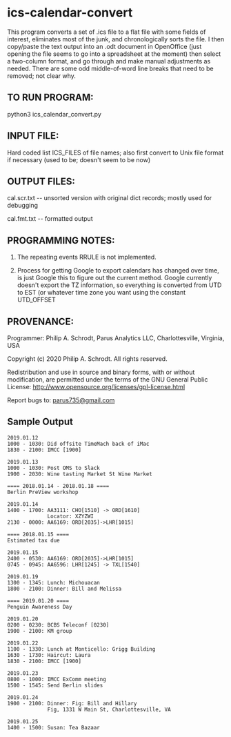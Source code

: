 # ics-calendar-convert
This program converts a set of .ics file to a flat file with some fields of interest, eliminates most of the junk, and chronologically sorts the file. I then copy/paste the text output into an .odt document in OpenOffice (just opening the file seems to go into a spreadsheet at the moment) then select a two-column format, and go through and make manual adjustments as needed. There are some odd middle-of-word line breaks that need 
to be removed; not clear why.
 
TO RUN PROGRAM:
---------------

python3 ics_calendar_convert.py

INPUT FILE:
-----------
Hard coded list ICS_FILES of file names; also first convert to Unix file format if necessary (used to be; doesn't seem to be now)

OUTPUT FILES:
-------------

cal.scr.txt -- unsorted version with original dict records; mostly used for debugging

cal.fmt.txt -- formatted output

PROGRAMMING NOTES:
-----------------

1. The repeating events RRULE is not implemented.

2. Process for getting Google to export calendars has changed over time, is just Google this to figure out the current method. 
Google currently doesn't export the TZ information, so everything is converted from UTD to EST (or whatever time zone you want using the constant UTD_OFFSET

PROVENANCE:
-----------
Programmer: Philip A. Schrodt, Parus Analytics LLC, Charlottesville, Virginia, USA

Copyright (c) 2020  Philip A. Schrodt.  All rights reserved.

Redistribution and use in source and binary forms, with or without modification,
are permitted under the terms of the GNU General Public License:
http://www.opensource.org/licenses/gpl-license.html

Report bugs to: parus735@gmail.com

Sample Output
-------------
```
2019.01.12
1000 - 1030: Did offsite TimeMach back of iMac
1830 - 2100: IMCC [1900]            

2019.01.13
1000 - 1030: Post OMS to Slack 
1900 - 2030: Wine tasting Market St Wine Market             

==== 2018.01.14 - 2018.01.18 ====
Berlin PreView workshop

2019.01.14
1400 - 1700: AA3111: CHO[1510] -> ORD[1610]
             Locator: XZYZWI
2130 - 0000: AA6169: ORD[2035]->LHR[1015]

==== 2018.01.15 ====
Estimated tax due

2019.01.15
2400 - 0530: AA6169: ORD[2035]->LHR[1015]
0745 - 0945: AA6596: LHR[1245] -> TXL[1540]

2019.01.19
1300 - 1345: Lunch: Michouacan             
1800 - 2100: Dinner: Bill and Melissa             

==== 2019.01.20 ====
Penguin Awareness Day

2019.01.20
0200 - 0230: BCBS Teleconf [0230]             
1900 - 2100: KM group          

2019.01.22
1100 - 1330: Lunch at Monticello: Grigg Building             
1630 - 1730: Haircut: Laura            
1830 - 2100: IMCC [1900]             

2019.01.23
0800 - 1000: IMCC ExComm meeting             
1500 - 1545: Send Berlin slides

2019.01.24
1900 - 2100: Dinner: Fig: Bill and Hillary
             Fig, 1331 W Main St, Charlottesville, VA 

2019.01.25
1400 - 1500: Susan: Tea Bazaar 
```

